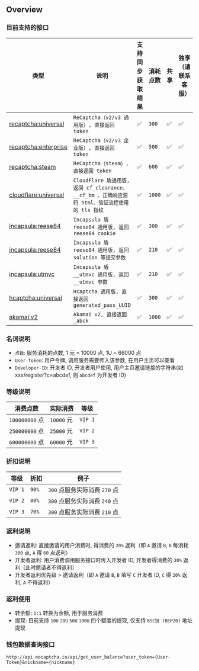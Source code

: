 ## Overview

### 目前支持的接口

| 类型                                                     | 说明                                                                     | 支持同步获取结果 | 消耗点数   | 共享 | 独享（请联系客服） |
|--------------------------------------------------------|------------------------------------------------------------------------|----------|--------|----|-----------|
| [recaptcha:universal](api.nocaptcha.io/recaptcha.md)   | `ReCaptcha（v2/v3 通用版）, 直接返回 token`                                     | ✅        | `300`  | ✅  | ✅         |
| [recaptcha:enterprise](api.nocaptcha.io/recaptcha.md)  | `ReCaptcha（v2/v3 企业版）, 直接返回 token`                                     | ✅        | `500`  | ✅  | ✅         |
| [recaptcha:steam](api.nocaptcha.io/recaptcha.md)       | `ReCaptcha（steam）, 直接返回 token`                                         | ✅        | `600`  | ✅  | ✅         |
| [cloudflare:universal](api.nocaptcha.io/cloudflare.md) | `CloudFlare 盾通用版, 返回 cf_clearance、__cf_bm 、正确响应源码 html、验证流程使用的 tls 指纹` | ✅        | `1000` | ✅  | ✅         |
| [incapsula:reese84](api.nocaptcha.io/incapsula.md)     | `Incapsula 盾 reese84 通用版, 返回 reese84 cookie`                                    | ✅        | `300`  | ✅  | ✅         |
| [incapsula:reese84](api.nocaptcha.io/incapsula.md)     | `Incapsula 盾 reese84 通用版, 返回 solution 等提交参数`                                    | ✅        | `210`  | ✅  | ✅         |
| [incapsula:utmvc](api.nocaptcha.io/incapsula.md)       | `Incapsula 盾 __utmvc 通用版, 返回 __utmvc 参数`                                    | ✅        | `210`  | ✅  | ✅         |
| [hcaptcha:universal](api.nocaptcha.io/hcaptcha.md)     | `Hcaptcha 通用版, 直接返回 generated_pass_UUID`                               | ✅        | `300`  | ✅  | ✅         |
| [akamai:v2](api.nocaptcha.io/akamai.md)                | `Akamai v2, 直接返回 _abck`                                                | ✅        | `1000` | ✅  | ✅         |

### 名词说明

* `点数`: 服务消耗的点数, 1 元 = 10000 点, 1U = 66000 点
* `User-Token`: 用户令牌, 调用服务需要传入该参数, 在用户主页可以查看
* `Developer-ID`: 开发者 ID, 开发者用户使用, 用户主页邀请链接的字符串(如 xxx/register?c=abcdef, 则 `abcdef` 为开发者 ID)

### 等级说明

| 消费点数          | 实际消费      | 等级      |
|---------------|-----------|---------|
| `100000000` 点 | `10000` 元 | `VIP 1` |
| `250000000` 点 | `25000` 元 | `VIP 2` |
| `600000000` 点 | `60000` 元 | `VIP 3` |

### 折扣说明

| 等级      | 折扣    | 例子                    |
|---------|-------|-----------------------|
| `VIP 1` | `90%` | `300` 点服务实际消费 `270` 点 |
| `VIP 2` | `80%` | `300` 点服务实际消费 `240` 点 |
| `VIP 3` | `70%` | `300` 点服务实际消费 `210` 点 |

### 返利说明

* 邀请返利: 直接邀请的用户消费时, 得消费的 `20%` 返利（即 `A` 邀请 `B`, `B` 每消耗 `300` 点, `A` 得 `60` 点返利）
* 开发者返利: 用户消费调用服务接口时传入开发者 ID, 开发者得消费的 `20%` 返利（此时邀请者不得返利）
* 开发者返利优先级 > 邀请返利（即 `A` 邀请 `B`, `B` 填写 `C` 开发者 ID, `C` 得 `20%` 返利, `A` 不得返利）

### 返利使用

* 转余额: `1:1` 转换为余额, 用于服务消费
* 提现: 目前支持 `10U` `20U` `50U` `100U` 四个额度的提现, 仅支持 `BSC链 (BEP20)` 地址提现

### 钱包数据查询接口

```text
http://api.nocaptcha.io/api/get_user_balance?user_token={User-Token}&nickname={nickname}
```